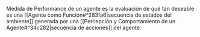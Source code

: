Medida de Performance de un agente es la evaluación de qué tan deseable es una [[Agente como Función#^283fa6|secuencia de estados del ambiente]] generada por una [[Percepción y Comportamiento de un Agente#^34c282|secuencia de acciones]] del agente.